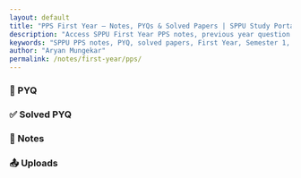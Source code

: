 ```yaml
---
layout: default
title: "PPS First Year – Notes, PYQs & Solved Papers | SPPU Study Portal"
description: "Access SPPU First Year PPS notes, previous year question papers (PYQs), solved papers, and study materials in organized PDF format for Semester 1."
keywords: "SPPU PPS notes, PYQ, solved papers, First Year, Semester 1, Computer Engineering, AI & DS, 2024 pattern"
author: "Aryan Mungekar"
permalink: /notes/first-year/pps/
---
```


<!-- ✅ Breadcrumb -->
<div id="breadcrumb-container">
  <nav id="breadcrumb"></nav>
</div>

<!-- ✅ Category Buttons -->
<div class="category-buttons" id="initialButtons"></div>
<div class="header-bar" id="headerBar"></div>

<!-- ✅ Content Sections -->
<div id="contentArea">
  <div id="pyq" class="content-section">
    <h3>📄 PYQ</h3>
    <div class="pdf-grid" id="pyqGrid"></div>
  </div>

  <div id="solved_pyq" class="content-section">
    <h3>✅ Solved PYQ</h3>
    <div class="pdf-grid" id="solved_pyqGrid"></div>
  </div>

  <div id="notes" class="content-section">
    <h3>📝 Notes</h3>
    <div class="pdf-grid" id="notesGrid"></div>
  </div>

  <div id="uploads" class="content-section">
    <h3>📤 Uploads</h3>
    <div class="pdf-grid" id="uploadsGrid"></div>
  </div>
</div>

<!-- ✅ External JS -->
<script src="../../../assets/js/breadcrumb.js"></script>
<script src="../../../assets/js/viewer-loader.js"></script>

